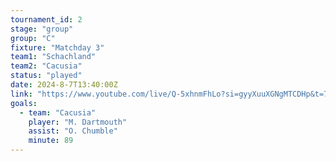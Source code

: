 ```yaml
---
tournament_id: 2
stage: "group"
group: "C"
fixture: "Matchday 3"
team1: "Schachland"
team2: "Cacusia"
status: "played"
date: 2024-8-7T13:40:00Z
link: "https://www.youtube.com/live/Q-5xhnmFhLo?si=gyyXuuXGNgMTCDHp&t=7601"
goals:
  - team: "Cacusia"
    player: "M. Dartmouth"
    assist: "O. Chumble"
    minute: 89
---
```

